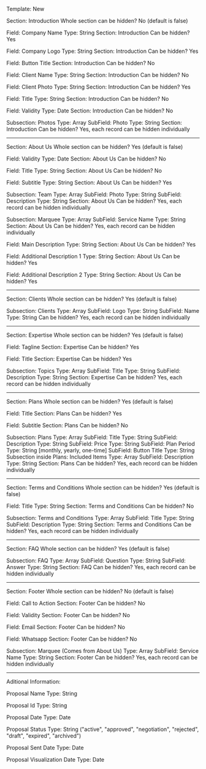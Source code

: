 Template: New

Section: Introduction
Whole section can be hidden? No (default is false)

Field: Company Name
Type: String
Section: Introduction
Can be hidden? Yes

Field: Company Logo
Type: String
Section: Introduction
Can be hidden? Yes

Field: Button Title
Section: Introduction
Can be hidden? No

Field: Client Name
Type: String
Section: Introduction
Can be hidden? No

Field: Client Photo
Type: String
Section: Introduction
Can be hidden? Yes

Field: Title
Type: String
Section: Introduction
Can be hidden? No

Field: Validity
Type: Date
Section: Introduction
Can be hidden? No

Subsection: Photos
Type: Array
SubField: Photo
Type: String
Section: Introduction
Can be hidden? Yes, each record can be hidden individually

---

Section: About Us
Whole section can be hidden? Yes (default is false)

Field: Validity
Type: Date
Section: About Us
Can be hidden? No

Field: Title
Type: String
Section: About Us
Can be hidden? No

Field: Subtitle
Type: String
Section: About Us
Can be hidden? Yes

Subsection: Team
Type: Array
SubField: Photo
Type: String
SubField: Description
Type: String
Section: About Us
Can be hidden? Yes, each record can be hidden individually

Subsection: Marquee
Type: Array
SubField: Service Name
Type: String
Section: About Us
Can be hidden? Yes, each record can be hidden individually

Field: Main Description
Type: String
Section: About Us
Can be hidden? Yes

Field: Additional Description 1
Type: String
Section: About Us
Can be hidden? Yes

Field: Additional Description 2
Type: String
Section: About Us
Can be hidden? Yes

---

Section: Clients
Whole section can be hidden? Yes (default is false)

Subsection: Clients
Type: Array
SubField: Logo
Type: String
SubField: Name
Type: String
Can be hidden? Yes, each record can be hidden individually

---

Section: Expertise
Whole section can be hidden? Yes (default is false)

Field: Tagline
Section: Expertise
Can be hidden? Yes

Field: Title
Section: Expertise
Can be hidden? Yes

Subsection: Topics
Type: Array
SubField: Title
Type: String
SubField: Description
Type: String
Section: Expertise
Can be hidden? Yes, each record can be hidden individually

---

Section: Plans
Whole section can be hidden? Yes (default is false)

Field: Title
Section: Plans
Can be hidden? Yes

Field: Subtitle
Section: Plans
Can be hidden? No

Subsection: Plans
Type: Array
SubField: Title
Type: String
SubField: Description
Type: String
SubField: Price
Type: String
SubField: Plan Period
Type: String [monthly, yearly, one-time]
SubField: Button Title
Type: String
Subsection inside Plans: Included Items
Type: Array
SubField: Description
Type: String
Section: Plans
Can be hidden? Yes, each record can be hidden individually

---

Section: Terms and Conditions
Whole section can be hidden? Yes (default is false)

Field: Title
Type: String
Section: Terms and Conditions
Can be hidden? No

Subsection: Terms and Conditions
Type: Array
SubField: Title
Type: String
SubField: Description
Type: String
Section: Terms and Conditions
Can be hidden? Yes, each record can be hidden individually

---

Section: FAQ
Whole section can be hidden? Yes (default is false)

Subsection: FAQ
Type: Array
SubField: Question
Type: String
SubField: Answer
Type: String
Section: FAQ
Can be hidden? Yes, each record can be hidden individually

---

Section: Footer
Whole section can be hidden? No (default is false)

Field: Call to Action
Section: Footer
Can be hidden? No

Field: Validity
Section: Footer
Can be hidden? No

Field: Email
Section: Footer
Can be hidden? No

Field: Whatsapp
Section: Footer
Can be hidden? No

Subsection: Marquee (Comes from About Us)
Type: Array
SubField: Service Name
Type: String
Section: Footer
Can be hidden? Yes, each record can be hidden individually

---

Aditional Information:

Proposal Name
Type: String

Proposal Id
Type: String

Proposal Date
Type: Date

Proposal Status
Type: String ("active", "approved", "negotiation", "rejected", "draft", "expired", "archived")

Proposal Sent Date
Type: Date

Proposal Visualization Date
Type: Date
